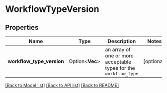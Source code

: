 # WorkflowTypeVersion

## Properties

Name | Type | Description | Notes
------------ | ------------- | ------------- | -------------
**workflow_type_version** | Option<**Vec<String>**> | an array of one or more acceptable types for the `workflow_type` | [optional]

[[Back to Model list]](../README.md#documentation-for-models) [[Back to API list]](../README.md#documentation-for-api-endpoints) [[Back to README]](../README.md)


